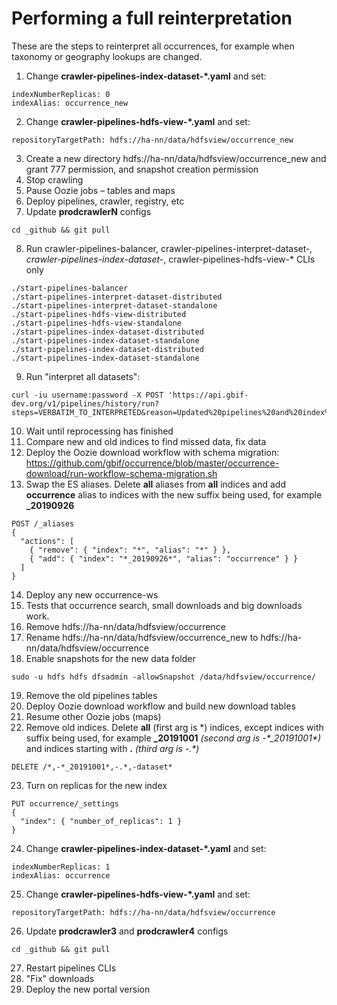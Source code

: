 # Performing a full reinterpretation

These are the steps to reinterpret all occurrences, for example when taxonomy or geography lookups are changed.

1. Change **crawler-pipelines-index-dataset-\*.yaml** and set:
```
indexNumberReplicas: 0
indexAlias: occurrence_new
```
2. Change **crawler-pipelines-hdfs-view-\*.yaml** and set:
```
repositoryTargetPath: hdfs://ha-nn/data/hdfsview/occurrence_new
```
3. Create a new directory hdfs://ha-nn/data/hdfsview/occurrence_new and grant 777 permission, and snapshot creation permission
4. Stop crawling
5. Pause Oozie jobs – tables and maps
6. Deploy pipelines, crawler, registry, etc
7. Update **prodcrawlerN** configs
```
cd _github && git pull
```
8. Run crawler-pipelines-balancer, crawler-pipelines-interpret-dataset-*, crawler-pipelines-index-dataset-*, crawler-pipelines-hdfs-view-* CLIs only
```
./start-pipelines-balancer
./start-pipelines-interpret-dataset-distributed
./start-pipelines-interpret-dataset-standalone
./start-pipelines-hdfs-view-distributed
./start-pipelines-hdfs-view-standalone
./start-pipelines-index-dataset-distributed
./start-pipelines-index-dataset-standalone
./start-pipelines-index-dataset-distributed
./start-pipelines-index-dataset-standalone
```
9. Run "interpret all datasets":
```
curl -iu username:password -X POST 'https://api.gbif-dev.org/v1/pipelines/history/run?steps=VERBATIM_TO_INTERPRETED&reason=Updated%20pipelines%20and%20index%20schema'
```
10. Wait until reprocessing has finished
11. Compare new and old indices to find missed data, fix data
12. Deploy the Oozie download workflow with schema migration: https://github.com/gbif/occurrence/blob/master/occurrence-download/run-workflow-schema-migration.sh
13. Swap the ES aliases. Delete **all** aliases from **all** indices and add **occurrence** alias to indices with the new suffix being used, for example **_20190926**
```
POST /_aliases
{
  "actions": [
    { "remove": { "index": "*", "alias": "*" } },
    { "add": { "index": "*_20190926*", "alias": "occurrence" } }
  ]
}
```
14. Deploy any new occurrence-ws
15. Tests that occurrence search, small downloads and big downloads work.
16. Remove hdfs://ha-nn/data/hdfsview/occurrence
17. Rename hdfs://ha-nn/data/hdfsview/occurrence_new to hdfs://ha-nn/data/hdfsview/occurrence
18. Enable snapshots for the new data folder
```
sudo -u hdfs hdfs dfsadmin -allowSnapshot /data/hdfsview/occurrence/
```
19. Remove the old pipelines tables
20. Deploy Oozie download workflow and build new download tables
21. Resume other Oozie jobs (maps)
22. Remove old indices. Delete **all** (first arg is \*) indices, except indices with suffix being used, for example **_20191001** *(second arg is -\*_20191001\*)* and indices starting with **.** *(third arg is -.\*)*
```
DELETE /*,-*_20191001*,-.*,-dataset*
```
23. Turn on replicas for the new index
```
PUT occurrence/_settings
{
  "index": { "number_of_replicas": 1 }
}
```
24. Change **crawler-pipelines-index-dataset-\*.yaml** and set:
```
indexNumberReplicas: 1
indexAlias: occurrence
```
25. Change **crawler-pipelines-hdfs-view-\*.yaml** and set:
```
repositoryTargetPath: hdfs://ha-nn/data/hdfsview/occurrence
```
26. Update **prodcrawler3** and **prodcrawler4** configs
```
cd _github && git pull
```
27. Restart pipelines CLIs
28. "Fix" downloads
29. Deploy the new portal version
